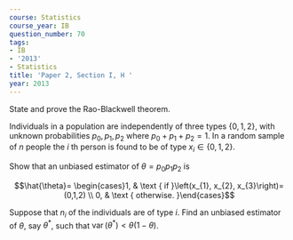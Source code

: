 ```yaml
---
course: Statistics
course_year: IB
question_number: 70
tags:
- IB
- '2013'
- Statistics
title: 'Paper 2, Section I, H '
year: 2013
---
```




State and prove the Rao-Blackwell theorem.

Individuals in a population are independently of three types $\{0,1,2\}$, with unknown probabilities $p_{0}, p_{1}, p_{2}$ where $p_{0}+p_{1}+p_{2}=1$. In a random sample of $n$ people the $i$ th person is found to be of type $x_{i} \in\{0,1,2\}$.

Show that an unbiased estimator of $\theta=p_{0} p_{1} p_{2}$ is

$$\hat{\theta}= \begin{cases}1, & \text { if }\left(x_{1}, x_{2}, x_{3}\right)=(0,1,2) \\ 0, & \text { otherwise. }\end{cases}$$

Suppose that $n_{i}$ of the individuals are of type $i$. Find an unbiased estimator of $\theta$, say $\theta^{*}$, such that $\operatorname{var}\left(\theta^{*}\right)<\theta(1-\theta)$.